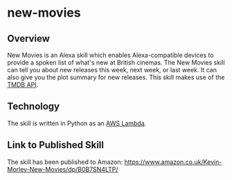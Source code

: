 # new-movies

## Overview
New Movies is an Alexa skill which enables Alexa-compatible devices to provide a spoken list of what's new at British cinemas. The New Movies skill can tell you about new releases this week, next week, or last week. It can also give you the plot summary for new releases. This skill makes use of the [TMDB API](https://developer.themoviedb.org/docs/getting-started).

## Technology
The skill is written in Python as an [AWS Lambda](https://docs.aws.amazon.com/lambda/latest/dg/services-alexa.html).

## Link to Published Skill
The skill has been published to Amazon: 
https://www.amazon.co.uk/Kevin-Morley-New-Movies/dp/B0B7SN4LTP/